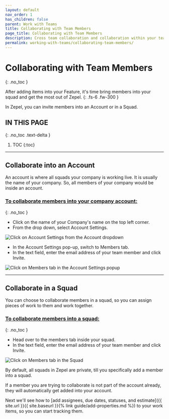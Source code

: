 ```yaml
---
layout: default
nav_order: 1
has_children: false
parent: Work with Teams
title: Collaborating with Team Members
page_title: Collaborating with Team Members
description: Cross team collaboration and collaboration within your team is simple and effortless. See how you can collaborate with members into an account or into your squad using Zepel.
permalink: working-with-teams/collaborating-team-members/
---
```

# Collaborating with Team Members
{: .no_toc }

After adding items into your Feature, it's time bring members into your squad and get the most out of Zepel.
{: .fs-6 .fw-300 }

In Zepel, you can invite members into an Account or in a Squad.

## IN THIS PAGE
{: .no_toc .text-delta }

1. TOC
{:toc}

---

## Collaborate into an Account

An account is where all squads your company is working live. It is usually the name of your company. So, all members of your company would be inside an account.

### <u>To collaborate members into your company account:</u>
{: .no_toc }
- Click on the name of your Company's name on the top left corner.
- From the drop down, select Account Settings.

![Click on Account Settings from the Account dropdown](/guide/assets/uploads/zepel-account-settings.png "Account Settings")

- In the Account Settings pop-up, switch to Members tab.
- In the text field, enter the email address of your team member and click Invite.

![Click on Members tab in the Account Settings popup](/guide/assets/uploads/zepel-members-tab.png "Account Members Tab")

---

## Collaborate in a Squad

You can choose to collaborate members in a squad, so you can assign pieces of work to them and work together.

### <u>To collaborate members into a squad:</u>
{: .no_toc }
- Head over to the members tab inside your squad.
- In the text field, enter the email address of your team member and click Invite.

![Click on Members tab in the Squad](/guide/assets/uploads/zepel-project-members.png "Squad Members Tab")

By default, all squads in Zepel are private, till you specifically add a member into a squad.

If a member you are trying to collaborate is not part of the account already, they will automatically get added into your account.

Next we'll see how to [add assignees, due dates, statuses, and estimate]({{ site.url }}{{ site.baseurl }}{% link guide/add-properties.md %}) to your work items, so you can start tracking them.